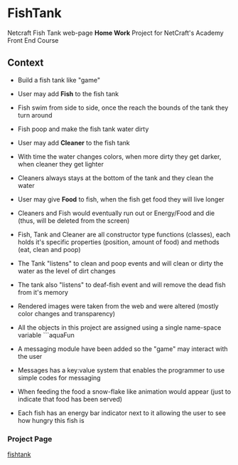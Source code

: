 # FishTank

Netcraft Fish Tank web-page **Home Work** Project for NetCraft's Academy Front End Course

## Context

* Build a fish tank like "game"
* User may add **Fish** to the fish tank
* Fish swim from side to side, once the reach the bounds of the tank they turn around
* Fish poop and make the fish tank water dirty
* User may add **Cleaner** to the fish tank
* With time the water changes colors, when more dirty they get darker, when cleaner they get lighter
* Cleaners always stays at the bottom of the tank and they clean the water
* User may give **Food** to fish, when the fish get food they will live longer
* Cleaners and Fish would eventually run out or Energy/Food and die (thus, will be deleted from the screen)

* Fish, Tank and Cleaner are all constructor type functions (classes),
  each holds it's specific properties (position, amount of food) and methods (eat, clean and poop)
* The Tank "listens" to clean and poop events and will clean or dirty the water as the level
  of dirt changes
* The tank also "listens" to deaf-fish event and will remove the dead fish from it's memory

* Rendered images were taken from the web and were altered (mostly color changes and transparency)

* All the objects in this project are assigned using a single name-space variable ```aquaFun
* A messaging module have been added so the "game" may interact with the user
* Messages has a key:value system that enables the programmer to use simple codes for messaging
* When feeding the food a snow-flake like animation would appear (just to indicate that food has been served)
* Each fish has an energy bar indicator next to it allowing the user to see how hungry this fish is

### Project Page

[fishtank](https://just2netcraft.github.io/FishTank/)
